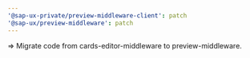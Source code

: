 ```yaml
---
'@sap-ux-private/preview-middleware-client': patch
'@sap-ux/preview-middleware': patch
---
```


=> Migrate code from cards-editor-middleware to preview-middleware.
